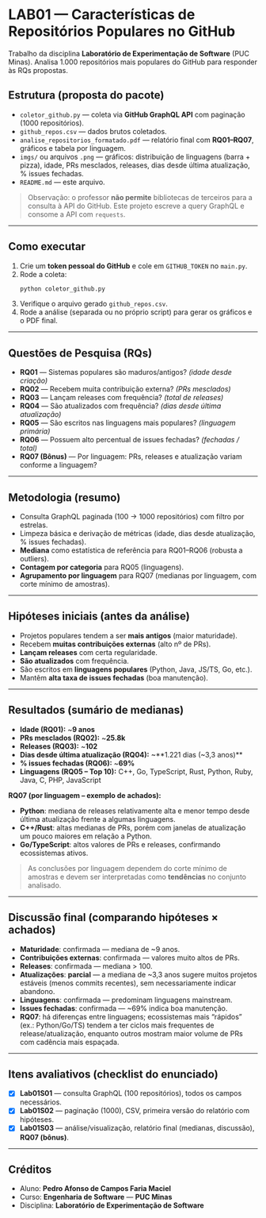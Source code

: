 # LAB01 — Características de Repositórios Populares no GitHub

Trabalho da disciplina **Laboratório de Experimentação de Software** (PUC Minas).
Analisa 1.000 repositórios mais populares do GitHub para responder às RQs propostas.

##  Estrutura (proposta do pacote)
- `coletor_github.py` — coleta via **GitHub GraphQL API** com paginação (1000 repositórios).
- `github_repos.csv` — dados brutos coletados.
- `analise_repositorios_formatado.pdf` — relatório final com **RQ01–RQ07**, gráficos e tabela por linguagem.
- `imgs/` ou arquivos `.png` — gráficos: distribuição de linguagens (barra + pizza), idade, PRs mesclados, releases, dias desde última atualização, % issues fechadas.
- `README.md` — este arquivo.

> Observação: o professor **não permite** bibliotecas de terceiros para a consulta à API do GitHub. Este projeto escreve a query GraphQL e consome a API com `requests`.

---

##  Como executar
1. Crie um **token pessoal do GitHub** e cole em `GITHUB_TOKEN` no `main.py`.
2. Rode a coleta:
   ```bash
   python coletor_github.py
   ```
3. Verifique o arquivo gerado `github_repos.csv`.
4. Rode a análise (separada ou no próprio script) para gerar os gráficos e o PDF final.

---

##  Questões de Pesquisa (RQs)
- **RQ01** — Sistemas populares são maduros/antigos? *(idade desde criação)*  
- **RQ02** — Recebem muita contribuição externa? *(PRs mesclados)*  
- **RQ03** — Lançam releases com frequência? *(total de releases)*  
- **RQ04** — São atualizados com frequência? *(dias desde última atualização)*  
- **RQ05** — São escritos nas linguagens mais populares? *(linguagem primária)*  
- **RQ06** — Possuem alto percentual de issues fechadas? *(fechadas / total)*  
- **RQ07 (Bônus)** — Por linguagem: PRs, releases e atualização variam conforme a linguagem?

---

##  Metodologia (resumo)
- Consulta GraphQL paginada (100 → 1000 repositórios) com filtro por estrelas.
- Limpeza básica e derivação de métricas (idade, dias desde atualização, % issues fechadas).
- **Mediana** como estatística de referência para RQ01–RQ06 (robusta a outliers).
- **Contagem por categoria** para RQ05 (linguagens).
- **Agrupamento por linguagem** para RQ07 (medianas por linguagem, com corte mínimo de amostras).

---

##  Hipóteses iniciais (antes da análise)
- Projetos populares tendem a ser **mais antigos** (maior maturidade).
- Recebem **muitas contribuições externas** (alto nº de PRs).
- **Lançam releases** com certa regularidade.
- **São atualizados** com frequência.
- São escritos em **linguagens populares** (Python, Java, JS/TS, Go, etc.).
- Mantêm **alta taxa de issues fechadas** (boa manutenção).

---

##  Resultados (sumário de medianas)
- **Idade (RQ01):** ~**9 anos**  
- **PRs mesclados (RQ02):** ~**25.8k**  
- **Releases (RQ03):** ~**102**  
- **Dias desde última atualização (RQ04):** ~**1.221 dias (~3,3 anos)**  
- **% issues fechadas (RQ06):** ~**69%**  
- **Linguagens (RQ05 – Top 10):** C++, Go, TypeScript, Rust, Python, Ruby, Java, C, PHP, JavaScript

**RQ07 (por linguagem – exemplo de achados):**
- **Python**: mediana de releases relativamente alta e menor tempo desde última atualização frente a algumas linguagens.
- **C++/Rust**: altas medianas de PRs, porém com janelas de atualização um pouco maiores em relação a Python.
- **Go/TypeScript**: altos valores de PRs e releases, confirmando ecossistemas ativos.

> As conclusões por linguagem dependem do corte mínimo de amostras e devem ser interpretadas como **tendências** no conjunto analisado.

---

##  Discussão final (comparando hipóteses × achados)
- **Maturidade**: confirmada — mediana de ~9 anos.
- **Contribuições externas**: confirmada — valores muito altos de PRs.
- **Releases**: confirmada — mediana > 100.
- **Atualizações**: **parcial** — a mediana de ~3,3 anos sugere muitos projetos estáveis (menos commits recentes), sem necessariamente indicar abandono.
- **Linguagens**: confirmada — predominam linguagens mainstream.
- **Issues fechadas**: confirmada — ~69% indica boa manutenção.
- **RQ07**: há diferenças entre linguagens; ecossistemas mais “rápidos” (ex.: Python/Go/TS) tendem a ter ciclos mais frequentes de release/atualização, enquanto outros mostram maior volume de PRs com cadência mais espaçada.

---

##  Itens avaliativos (checklist do enunciado)
- [x] **Lab01S01** — consulta GraphQL (100 repositórios), todos os campos necessários.  
- [x] **Lab01S02** — paginação (1000), CSV, primeira versão do relatório com hipóteses.  
- [x] **Lab01S03** — análise/visualização, relatório final (medianas, discussão), **RQ07 (bônus)**.  

---

##  Créditos
- Aluno: **Pedro Afonso de Campos Faria Maciel**  
- Curso: **Engenharia de Software** — **PUC Minas**  
- Disciplina: **Laboratório de Experimentação de Software**
